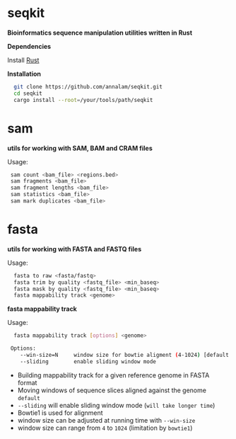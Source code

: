 # seqkit

**Bioinformatics sequence manipulation utilities written in Rust**

**Dependencies**

Install [Rust](https://www.rust-lang.org/en-US/)

**Installation**

  ```sh
    git clone https://github.com/annalam/seqkit.git
    cd seqkit
    cargo install --root=/your/tools/path/seqkit
  ```


sam
===

**utils for working with SAM, BAM and CRAM files**

Usage:
 ```sh
  sam count <bam_file> <regions.bed>
  sam fragments <bam_file>
  sam fragment lengths <bam_file>
  sam statistics <bam_file>
  sam mark duplicates <bam_file>

 ```

fasta
=====
**utils for working with FASTA and FASTQ files**

Usage:
```sh
  fasta to raw <fasta/fastq>
  fasta trim by quality <fastq_file> <min_baseq>
  fasta mask by quality <fastq_file> <min_baseq>
  fasta mappability track <genome>
```

**fasta mappability track**

Usage:
```sh
  fasta mappability track [options] <genome>

 Options:
    --win-size=N     window size for bowtie aligment (4-1024) [default: 48]
    --sliding        enable sliding window mode
```

- Building mappability track for a given reference genome in FASTA format
- Moving windows of sequence slices aligned against the genome `default`
- `--sliding` will enable sliding window mode (`will take longer time`)
- Bowtie1 is used for alignment
- window size can be adjusted at running time with `--win-size`
- window size can range from `4` to `1024` (limitation by `bowtie1`)
